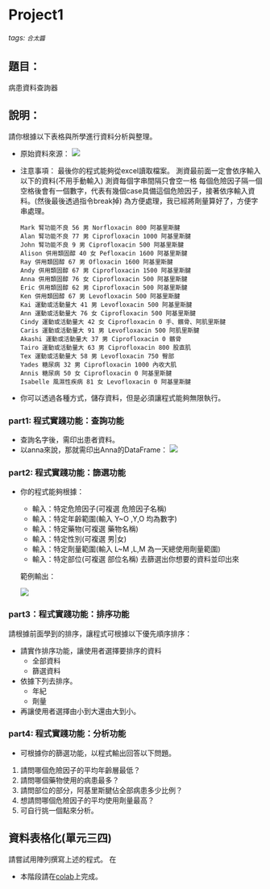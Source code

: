 # Project1
###### tags: `合太醬`

## 題目：
病患資料查詢器


## 說明：
請你根據以下表格與所學進行資料分析與整理。
* 原始資料來源： 
![](https://i.imgur.com/s7Hekzv.jpg)

* 注意事項：
最後你的程式能夠從excel讀取檔案。
測資最前面一定會依序輸入以下的資料(不用手動輸入)
測資每個字串間隔只會空一格
每個危險因子隔一個空格後會有一個數字，代表有幾個case具備這個危險因子，接著依序輸入資料。(然後最後透過指令break掉)
為方便處理，我已經將劑量算好了，方便字串處理。
    ```
    Mark 腎功能不良 56 男 Norfloxacin 800 阿基里斯腱
    Alan 腎功能不良 77 男 Ciprofloxacin 1000 阿基里斯腱
    John 腎功能不良 9 男 Ciprofloxacin 500 阿基里斯腱
    Alison 併用類固醇 40 女 Pefloxacin 1600 阿基里斯腱
    Ray 併用類固醇 67 男 Ofloxacin 1600 阿基里斯腱 
    Andy 併用類固醇 67 男 Ciprofloxacin 1500 阿基里斯腱
    Anna 併用類固醇 76 女 Ciprofloxacin 500 阿基里斯腱
    Eric 併用類固醇 62 男 Ciprofloxacin 500 阿基里斯腱
    Ken 併用類固醇 67 男 Levofloxacin 500 阿基里斯腱
    Kai 運動或活動量大 41 男 Levofloxacin 500 阿基里斯腱
    Ann 運動或活動量大 76 女 Ciprofloxacin 500 阿基里斯腱
    Cindy 運動或活動量大 42 女 Ciprofloxacin 0 手、髕骨、阿肌里斯腱
    Caris 運動或活動量大 91 男 Levofloxacin 500 阿肌里斯腱
    Akashi 運動或活動量大 37 男 Ciprofloxacin 0 髕骨
    Tairo 運動或活動量大 63 男 Ciprofloxacin 800 股直肌
    Tex 運動或活動量大 58 男 Levofloxacin 750 臀部
    Yades 糖尿病 32 男 Ciprofloxacin 1000 內收大肌
    Annis 糖尿病 50 女 Ciprofloxacin 0 阿基里斯腱
    Isabelle 風濕性疾病 81 女 Levofloxacin 0 阿基里斯腱
    ```
* 你可以透過各種方式，儲存資料，但是必須讓程式能夠無限執行。
### part1: 程式實踐功能：查詢功能
* 查詢名字後，需印出患者資料。
* 以anna來說，那就需印出Anna的DataFrame：
![](https://hackmd.io/_uploads/B13medmE3.png)


### part2: 程式實踐功能：篩選功能
* 你的程式能夠根據：
    * 輸入：特定危險因子(可複選 危險因子名稱)
    * 輸入：特定年齡範圍(輸入 Y~O ,Y,O 均為數字)
    * 輸入：特定藥物(可複選 藥物名稱)
    * 輸入：特定性別(可複選 男|女)
    * 輸入：特定劑量範圍(輸入 L~M ,L,M 為一天總使用劑量範圍)
    * 輸入：特定部位(可複選 部位名稱)
去篩選出你想要的資料並印出來

    範例輸出：

    ![](https://hackmd.io/_uploads/ryUsxYXNn.png)


### part3：程式實踐功能：排序功能
請根據前面學到的排序，讓程式可根據以下優先順序排序：
* 請實作排序功能，讓使用者選擇要排序的資料
  *   全部資料
  *   篩選資料
* 依據下列去排序。
  *   年紀
  *   劑量
* 再讓使用者選擇由小到大還由大到小。
### part4: 程式實踐功能：分析功能        
* 可根據你的篩選功能，以程式輸出回答以下問題。
1. 請問哪個危險因子的平均年齡層最低？
2. 請問哪個藥物使用的病患最多？
3. 請問部位的部分，阿基里斯腱佔全部病患多少比例？
4. 想請問哪個危險因子的平均使用劑量最高？
5. 可自行挑一個點來分析。

<!-- 程式一開始你可以在input() 的()裡面提示使用者應該輸入哪些指令
比如：
```python=
while True:
    try:
        command = input("請輸入指令,(1)查詢(2)篩選(3)分析(4)結束程式")
        if command=='1':
            name = input("請輸入名字:")
            #to do ....
        .....

    except:
        break
``` -->




## 資料表格化(單元三四)
請嘗試用陣列撰寫上述的程式。
在
* 本階段請在[colab](https://colab.research.google.com/drive/1_TzpIhH7B70NHuQPkITB-eG8luocM6A6?usp=sharing)上完成。


<!-- ## 函式化(單元五)
同樣也是將以前的那些功能都改成函式來寫。
把所有功能結合在一起。
程式要求：
需有功能選擇，並設計一個指令是退出程式。
本階段請在[colab](https://colab.research.google.com/drive/1rqDxHuhhcJzVT74N4iC2vw8MljLnPYgX?usp=sharing)完成。
舉例來說你可以寫成：
```python=
# 一維陣列轉換成二維陣列
def to_list():
    #todo
# 二維陣列轉換成字典  
def list_to_dict():
    #todo
# 查詢病患資料
def query():
    #todo
# 篩選資料，根據篩選篩出資料
def select():
    # todo
# 排序資料，並印出資料
def sort_():
    # todo

# 以下是回答問題的函式。
def problem1():
    # todo

def problem2():
    # todo
    
def problem3():
    # todo

def problem4():
    # todo
    
# 以下是主函式
while True:
    choice=input()
    if choice=='???':
        problem1()
        problem2()
        problem3()
        problem4()
    elif choice == '???':
        # todo
    #todo

```

## 例外處理(單元六)
要能解決邊界測資與例外狀況。
避免非法指令輸入。

[colab](https://colab.research.google.com/drive/1GaVF1EKzJyHdELKZPa2sw0Tg9-iKkJLN?usp=sharing) -->
    
<!-- ## txt檔案化(單元七)

本階段請在vscode上處理。
請將單元五你做完的字典函式化的程式拿來這裡使用
並加兩個函式功能。
原本給你的line是一維陣列，現在請你改成用檔案處理的方式，把資料從txt的內容read進python檔並轉換成一維陣列。
接著要請你若資料有更動的話，需寫入並更新。

```python=
def insert_():
    # 這個函式是用來新增資料的。
    # 要使用def write_file將新的lists寫進txt裡
def open_flie():
    # 請使用這個函式來開啟檔案。
    # 並把文字轉換成一維陣列，並回傳。
def write_file():
    # 請使用這個函式來寫入檔案。
lines=open_file()
``` -->

<!-- ## csv/excel檔案化(單元八)
本階段請在vscode上處理。
請將單元五你做完的字典函式化的程式拿來這裡使用
並加兩個函式功能。
原本給你的line是一維陣列，現在請你改成用檔案處理的方式，把資料從csv/excel的內容read進python檔並轉換成一維陣列。
若資料有更新，需要連csv/excel也一起更新。

然後篩選過後的資料表也要印出。

需在前面一開始先問說要讀取txt還是csv/excel？
```python=
while True:
    c0=""
    while (c0=='1' or c0=='2') == False:
        # to do 
        c0 = input('read from (1) csv/(2)txt：')
    #todo
```

以下是函式
```python=
def read_csv():
    with open('myfile.csv', newline='',encoding='UTF-8-Sig') as csvfile:
        rows = csv.reader(csvfile)
        return list(rows)
        
def to_csv(lines):
    print(lines)
    with open('myfile.csv', 'w', newline='',encoding='UTF-8-Sig') as file:
        mywriter = csv.writer(file, delimiter=',')
        mywriter.writerows(lines)
```

## 模組化(單元五)
請你創立一些py檔，分別將def 移過去
* main_.py
    * 原本的while True迴圈
* table_.py
    * def to_list
    * def list_to_dict
    * def store_kind
* use_txt.py
    * def write_file
    * def open_file
* use_csv.py
    * def wrtie_csv
    * def read_csv
* insert_.py
    * def insert
* select_.py
    * def select
* query_.py
    * def query
* sort_.py
    * def sort_
* analysis_.py
    * def problem1
    * def problem2
    * def problem3
    * def problem4 -->
